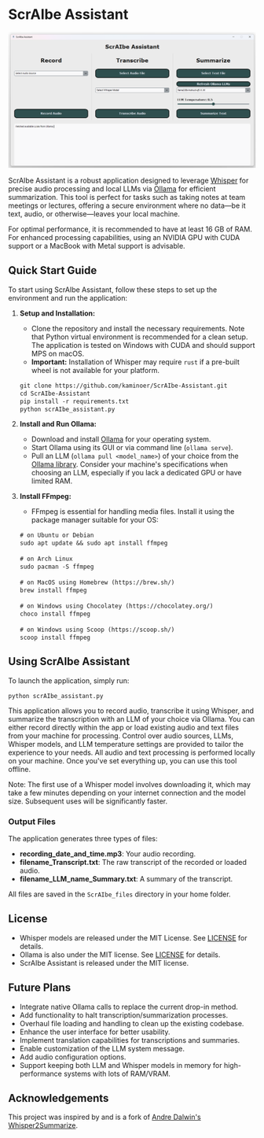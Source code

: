 # ScrAIbe Assistant
![Cover Photo](/misc/cover.png)

ScrAIbe Assistant is a robust application designed to leverage [Whisper](https://github.com/openai/whisper) for precise audio processing and local LLMs via [Ollama](https://ollama.com/) for efficient summarization. This tool is perfect for tasks such as taking notes at team meetings or lectures, offering a secure environment where no data—be it text, audio, or otherwise—leaves your local machine.

For optimal performance, it is recommended to have at least 16 GB of RAM. For enhanced processing capabilities, using an NVIDIA GPU with CUDA support or a MacBook with Metal support is advisable.

## Quick Start Guide

To start using ScrAIbe Assistant, follow these steps to set up the environment and run the application:

1. **Setup and Installation:**
   - Clone the repository and install the necessary requirements. Note that Python virtual environment is recommended for a clean setup. The application is tested on Windows with CUDA and should support MPS on macOS.
   - **Important:** Installation of Whisper may require `rust` if a pre-built wheel is not available for your platform.
   
   ```shell
   git clone https://github.com/kaminoer/ScrAIbe-Assistant.git
   cd ScrAIbe-Assistant
   pip install -r requirements.txt
   python scrAIbe_assistant.py
   ```

2. **Install and Run Ollama:**
   - Download and install [Ollama](https://ollama.com/download) for your operating system.
   - Start Ollama using its GUI or via command line (`ollama serve`).
   - Pull an LLM (`ollama pull <model_name>`) of your choice from the [Ollama library](https://ollama.com/library). Consider your machine's specifications when choosing an LLM, especially if you lack a dedicated GPU or have limited RAM.

3. **Install FFmpeg:**
   - FFmpeg is essential for handling media files. Install it using the package manager suitable for your OS:

   ```shell
   # on Ubuntu or Debian
   sudo apt update && sudo apt install ffmpeg

   # on Arch Linux
   sudo pacman -S ffmpeg

   # on MacOS using Homebrew (https://brew.sh/)
   brew install ffmpeg

   # on Windows using Chocolatey (https://chocolatey.org/)
   choco install ffmpeg

   # on Windows using Scoop (https://scoop.sh/)
   scoop install ffmpeg
   ```

## Using ScrAIbe Assistant

To launch the application, simply run:

```shell
python scrAIbe_assistant.py
```

This application allows you to record audio, transcribe it using Whisper, and summarize the transcription with an LLM of your choice via Ollama. You can either record directly within the app or load existing audio and text files from your machine for processing. Control over audio sources, LLMs, Whisper models, and LLM temperature settings are provided to tailor the experience to your needs. All audio and text processing is performed locally on your machine. Once you've set everything up, you can use this tool offline.

Note: The first use of a Whisper model involves downloading it, which may take a few minutes depending on your internet connection and the model size. Subsequent uses will be significantly faster.

### Output Files

The application generates three types of files:
- **recording_date_and_time.mp3**: Your audio recording.
- **filename_Transcript.txt**: The raw transcript of the recorded or loaded audio.
- **filename_LLM_name_Summary.txt**: A summary of the transcript. 

All files are saved in the `ScrAIbe_files` directory in your home folder.

## License

- Whisper models are released under the MIT License. See [LICENSE](https://github.com/openai/whisper/blob/main/LICENSE) for details.
- Ollama is also under the MIT license. See [LICENSE](https://github.com/ollama/ollama/blob/main/LICENSE) for details.
- ScrAIbe Assistant is released under the MIT license.

## Future Plans

- Integrate native Ollama calls to replace the current drop-in method.
- Add functionality to halt transcription/summarization processes.
- Overhaul file loading and handling to clean up the existing codebase.
- Enhance the user interface for better usability.
- Implement translation capabilities for transcriptions and summaries.
- Enable customization of the LLM system message.
- Add audio configuration options.
- Support keeping both LLM and Whisper models in memory for high-performance systems with lots of RAM/VRAM.

## Acknowledgements

This project was inspired by and is a fork of [Andre Dalwin's](https://github.com/AndreDalwin) [Whisper2Summarize](https://github.com/AndreDalwin/Whisper2Summarize).
